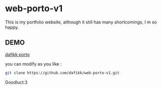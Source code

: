 # web-porto-v1
This is my portfolio website, although it still has many shortcomings, I m so happy.

## DEMO
[dafikk porto](https://dafikk.vercel.app)

you can modify as you like : 
```bash
git clone https://github.com/dafikk/web-porto-v1.git
```

Goodluct:3
